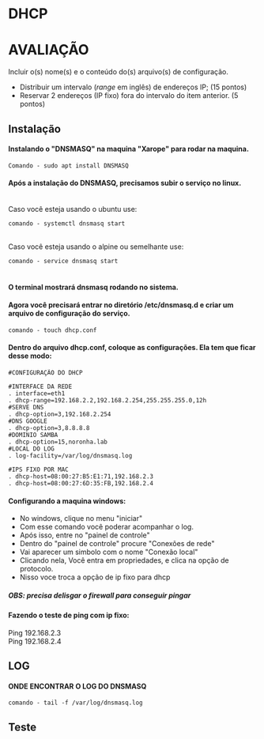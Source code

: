 # DHCP
# AVALIAÇÃO
Incluir o(s) nome(s) e o conteúdo do(s) arquivo(s) de configuração.

- Distribuir um intervalo (*range* em inglês) de endereços IP; (15 pontos)
- Reservar 2 endereços (IP fixo) fora do intervalo do item anterior. (5 pontos)

## Instalação
#### Instalando o "DNSMASQ" na maquina "Xarope" para rodar na maquina.
```
Comando - sudo apt install DNSMASQ
```
#### Após a instalação do DNSMASQ, precisamos subir o serviço no linux.
<br> Caso você esteja usando o ubuntu use:
```
comando - systemctl dnsmasq start
```

<br>Caso você esteja usando o alpine ou semelhante use: 
```
comando - service dnsmasq start
```
#### <br> O terminal mostrará dnsmasq rodando no sistema.

#### Agora você precisará entrar no diretório /etc/dnsmasq.d e criar um arquivo de configuração do serviço.
```
comando - touch dhcp.conf
```
#### Dentro do arquivo dhcp.conf, coloque as configurações. Ela tem que ficar desse modo:

```
#CONFIGURAÇÃO DO DHCP

#INTERFACE DA REDE
. interface=eth1
. dhcp-range=192.168.2.2,192.168.2.254,255.255.255.0,12h
#SERVE DNS
. dhcp-option=3,192.168.2.254
#DNS GOOGLE
. dhcp-option=3,8.8.8.8
#DOMINIO SAMBA
. dhcp-option=15,noronha.lab
#LOCAL DO LOG
. log-facility=/var/log/dnsmasq.log

#IPS FIXO POR MAC
. dhcp-host=08:00:27:B5:E1:71,192.168.2.3
. dhcp-host=08:00:27:6D:35:FB,192.168.2.4
```
#### Configurando a maquina windows:
* No windows, clique no menu "iniciar" 
* Com esse comando você poderar acompanhar o log.
* Após isso, entre no "painel de controle"
* Dentro do "painel de controle" procure "Conexões de rede"
* Vai aparecer um simbolo com o nome "Conexão local"
* Clicando nela, Você entra em propriedades, e clica na opção de protocolo.
* Nisso voce troca a opção de ip fixo para dhcp
##### OBS: precisa delisgar o firewall para conseguir pingar

#### Fazendo o teste de ping com ip fixo:
Ping 192.168.2.3 <br>
Ping 192.168.2.4


## LOG 
#### ONDE ENCONTRAR O LOG DO DNSMASQ
```
comando - tail -f /var/log/dnsmasq.log
```
## Teste


